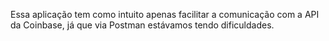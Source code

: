 Essa aplicação tem como intuito apenas facilitar a comunicação com a API da Coinbase, já que via Postman estávamos tendo dificuldades.